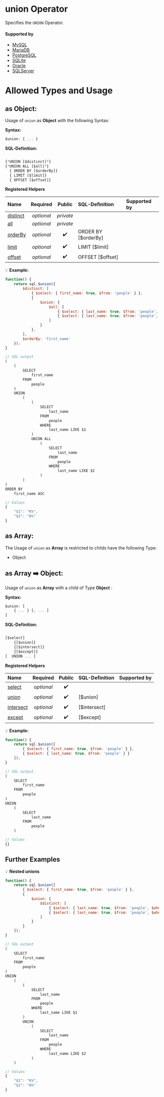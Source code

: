 # union Operator
Specifies the `UNION` Operator.

#### Supported by
- [MySQL](https://dev.mysql.com/doc/refman/5.7/en/union.html)
- [MariaDB](https://mariadb.com/kb/en/library/union)
- [PostgreSQL](https://www.postgresql.org/docs/9.5/static/queries-union.html)
- [SQLite](https://sqlite.org/syntax/compound-select-stmt.html)
- [Oracle](https://docs.oracle.com/cd/B19306_01/server.102/b14200/queries004.htm)
- [SQLServer](https://docs.microsoft.com/en-us/sql/t-sql/language-elements/set-operators-union-transact-sql)

# Allowed Types and Usage

## as Object:

Usage of `union` as **Object** with the following Syntax:

**Syntax:**

```javascript
$union: { ... }
```

**SQL-Definition:**
```javascript

{*UNION [$distinct]*}
{*UNION ALL [$all]*}
  { ORDER BY [$orderBy]}
  { LIMIT [$limit]}
  { OFFSET [$offset]}
```

**Registered Helpers**

Name|Required|Public|SQL-Definition|Supported by
:---|:------:|:----:|:-------------|:-----------
[distinct](./private/distinct/)|*optional*|*private*||
[all](./private/all/)|*optional*|*private*||
[orderBy](../../helpers/queries/orderBy/)|*optional*|:heavy_check_mark:| ORDER BY  [$orderBy]|
[limit](../../helpers/queries/limit/)|*optional*|:heavy_check_mark:| LIMIT  [$limit]|
[offset](../../helpers/queries/offset/)|*optional*|:heavy_check_mark:| OFFSET  [$offset]|

:bulb: **Example:**
```javascript
function() {
    return sql.$union({
        $distinct: [
            { $select: { first_name: true, $from: 'people' } },
            {
                $union: {
                    $all: [
                        { $select: { last_name: true, $from: 'people', $where: { last_name: sql.startsWith('K') } } },
                        { $select: { last_name: true, $from: 'people', $where: { last_name: sql.startsWith('A') } } }
                    ]
                }
            },
        ],
        $orderBy: 'first_name'
    });
}

// SQL output
(
    (
        SELECT
            first_name
        FROM
            people
    )
    UNION
        (
            (
                SELECT
                    last_name
                FROM
                    people
                WHERE
                    last_name LIKE $1
            )
            UNION ALL
                (
                    SELECT
                        last_name
                    FROM
                        people
                    WHERE
                        last_name LIKE $2
                )
        )
)
ORDER BY
    first_name ASC

// Values
{
    "$1": "K%",
    "$2": "A%"
}
```

## as Array:

The Usage of `union` as **Array** is restricted to childs have the following Type:

- Object

## as Array :arrow_right: Object:

Usage of `union` as **Array** with a child of Type **Object** :

**Syntax:**

```javascript
$union: [
    { ... } [, ... ]
]
```

**SQL-Definition:**
```javascript

[$select]
	{[$union]}
	{[$intersect]}
	{[$except]}
[  UNION ... ]
```

**Registered Helpers**

Name|Required|Public|SQL-Definition|Supported by
:---|:------:|:----:|:-------------|:-----------
[select](../../operators/select/)|*optional*|:heavy_check_mark:||
[union](../../operators/union/)|*optional*|:heavy_check_mark:| [$union]|
[intersect](../../operators/intersect/)|*optional*|:heavy_check_mark:| [$intersect]|
[except](../../operators/except/)|*optional*|:heavy_check_mark:| [$except]|

:bulb: **Example:**
```javascript
function() {
    return sql.$union([
        { $select: { first_name: true, $from: 'people' } },
        { $select: { last_name: true, $from: 'people' } }
    ]);
}

// SQL output
(
    SELECT
        first_name
    FROM
        people
)
UNION
    (
        SELECT
            last_name
        FROM
            people
    )

// Values
{}
```
## Further Examples

:bulb: **Nested unions**
```javascript
function() {
    return sql.$union([
        { $select: { first_name: true, $from: 'people' } },
        {
            $union: {
                $distinct: [
                    { $select: { last_name: true, $from: 'people', $where: { last_name: sql.startsWith('K') } } },
                    { $select: { last_name: true, $from: 'people', $where: { last_name: sql.startsWith('A') } } }
                ]
            }
        }
    ]);
}

// SQL output
(
    SELECT
        first_name
    FROM
        people
)
UNION
    (
        (
            SELECT
                last_name
            FROM
                people
            WHERE
                last_name LIKE $1
        )
        UNION
            (
                SELECT
                    last_name
                FROM
                    people
                WHERE
                    last_name LIKE $2
            )
    )

// Values
{
    "$1": "K%",
    "$2": "A%"
}
```

